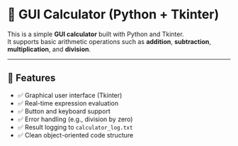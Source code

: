 # 🧮 GUI Calculator (Python + Tkinter)

This is a simple **GUI calculator** built with Python and Tkinter.  
It supports basic arithmetic operations such as **addition**, **subtraction**, **multiplication**, and **division**.

---

## 🚀 Features

- ✅ Graphical user interface (Tkinter)
- ✅ Real-time expression evaluation
- ✅ Button and keyboard support
- ✅ Error handling (e.g., division by zero)
- ✅ Result logging to `calculator_log.txt`
- ✅ Clean object-oriented code structure
